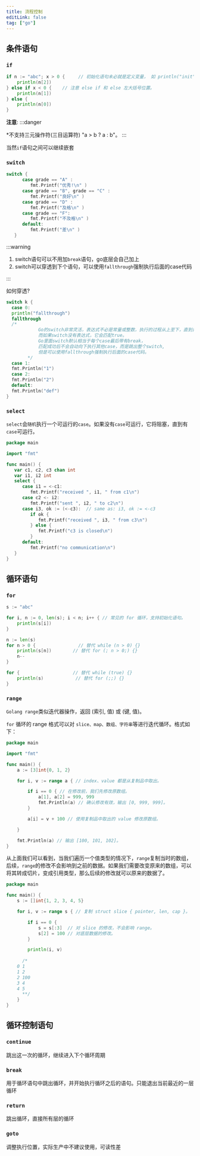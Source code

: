 ```yaml
---
title: 流程控制
editLink: false
tag: ["go"]
---
```




## 条件语句

### `if`

```go
if n := "abc"; x > 0 {     // 初始化语句未必就是定义变量， 如 println("init") 也是可以的。
    println(n[2])
} else if x < 0 {    // 注意 else if 和 else 左大括号位置。
    println(n[1])
} else {
    println(n[0])
}
```
**注意**:
:::danger

  *不支持三元操作符(三目运算符) "a > b ? a : b"。
:::

当然`if`语句之间可以继续嵌套

### `switch`

```go
switch {
      case grade == "A" :
         fmt.Printf("优秀!\n" )     
      case grade == "B", grade == "C" :
         fmt.Printf("良好\n" )      
      case grade == "D" :
         fmt.Printf("及格\n" )      
      case grade == "F":
         fmt.Printf("不及格\n" )
      default:
         fmt.Printf("差\n" )
   }

```

:::warning

1. switch语句可以不用加`break`语句，go底层会自己加上
2. switch可以穿透到下个语句，可以使用`fallthrough`强制执行后面的case代码

:::

如何穿透?

```go
switch k {
  case 0:
  println("fallthrough")
  fallthrough
  /*
            Go的switch非常灵活，表达式不必是常量或整数，执行的过程从上至下，直到找到匹配项；
            而如果switch没有表达式，它会匹配true。
            Go里面switch默认相当于每个case最后带有break，
            匹配成功后不会自动向下执行其他case，而是跳出整个switch,
            但是可以使用fallthrough强制执行后面的case代码。
        */
  case 1:
  fmt.Println("1")
  case 2:
  fmt.Println("2")
  default:
  fmt.Println("def")
}
```

### `select`

`select`会`随机`执行一个可运行的`case`。如果没有`case`可运行，它将阻塞，直到有`case`可运行。

```go
package main

import "fmt"

func main() {
   var c1, c2, c3 chan int
   var i1, i2 int
   select {
      case i1 = <-c1:
         fmt.Printf("received ", i1, " from c1\n")
      case c2 <- i2:
         fmt.Printf("sent ", i2, " to c2\n")
      case i3, ok := (<-c3):  // same as: i3, ok := <-c3
         if ok {
            fmt.Printf("received ", i3, " from c3\n")
         } else {
            fmt.Printf("c3 is closed\n")
         }
      default:
         fmt.Printf("no communication\n")
   }    
}
```

## 循环语句

### `for`

```go
s := "abc"

for i, n := 0, len(s); i < n; i++ { // 常见的 for 循环，支持初始化语句。
    println(s[i])
}

n := len(s)
for n > 0 {                // 替代 while (n > 0) {}
    println(s[n])        // 替代 for (; n > 0;) {}
    n-- 
}

for {                    // 替代 while (true) {}
    println(s)            // 替代 for (;;) {}
}
```

### `range`

`Golang range`类似迭代器操作，返回 (索引, 值) 或 (键, 值)。

`for` 循环的 range 格式可以对 `slice、map、数组、字符串`等进行迭代循环。格式如下：

```go
package main

import "fmt"

func main() {
    a := [3]int{0, 1, 2}

    for i, v := range a { // index、value 都是从复制品中取出。

        if i == 0 { // 在修改前，我们先修改原数组。
            a[1], a[2] = 999, 999
            fmt.Println(a) // 确认修改有效，输出 [0, 999, 999]。
        }

        a[i] = v + 100 // 使用复制品中取出的 value 修改原数组。

    }

    fmt.Println(a) // 输出 [100, 101, 102]。
}

```

从上面我们可以看到，当我们遍历一个值类型的情况下，`range`复制当时的数组，后续，`range`的修改不会影响到之前的数据。如果我们需要改变原来的数组，可以将其转成切片，变成引用类型，那么后续的修改就可以原来的数据了。

```go
package main

func main() {
    s := []int{1, 2, 3, 4, 5}

    for i, v := range s { // 复制 struct slice { pointer, len, cap }。

        if i == 0 {
            s = s[:3]  // 对 slice 的修改，不会影响 range。
            s[2] = 100 // 对底层数据的修改。
        }

        println(i, v)
      
      /*
    0 1
    1 2
    2 100
    3 4
    4 5
      **/
    }
}
```

## 循环控制语句

### `continue`
跳出这一次的循环，继续进入下个循环周期

### `break`
用于循环语句中跳出循环，并开始执行循环之后的语句。只能退出当前最近的一层循环

### `return`
跳出循环，直接所有层的循环

### `goto`

调整执行位置，实际生产中不建议使用，可读性差

 


